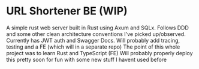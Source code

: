 # URL Shortener BE (WIP)
A simple rust web server built in Rust using Axum and SQLx. Follows DDD and some other clean architecture conventions I've picked up/observed.
Currently has JWT auth and Swagger Docs.
Will probably add tracing, testing and a FE (which will in a separate repo)
The point of this whole project was to learn Rust and TypeScript (FE)
Will probably properly deploy this pretty soon for fun with some new stuff I havent used before
